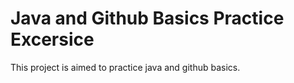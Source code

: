 # Java and Github Basics Practice Excersice
This project is aimed to practice java and github basics.

